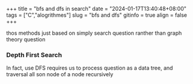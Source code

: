 +++
 title = "bfs and dfs in search" 
 date = "2024-01-17T13:40:48+08:00" 
 tags = ["C","alogrithmes"] 
 slug = "bfs and dfs"
 gitinfo = true
 align = false
+++

thos methods just based on simply search question ranther than graph theory question

### Depth First Search

In fact, use DFS requires us to process question as a data tree, and traversal all son node of a node recursively

